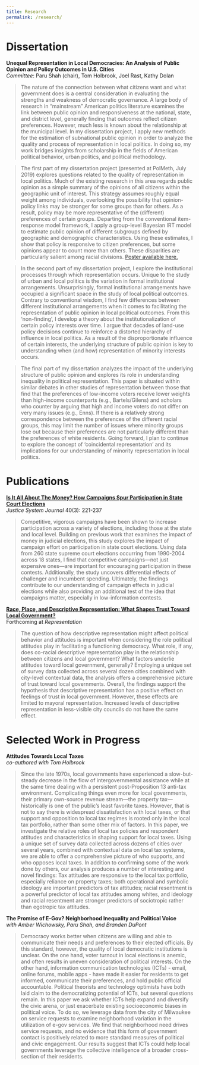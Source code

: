 ```yaml
---
title: Research
permalink: /research/
---
```


# Dissertation

**Unequal Representation in Local Democracies: An Analysis of Public Opinion and Policy Outcomes in U.S. Cities** <br>
_Committee_: Paru Shah (chair), Tom Holbrook, Joel Rast, Kathy Dolan

<blockquote>
The nature of the connection between what citizens want and what government does is a central consideration in evaluating the strengths and weakness of democratic governance. A large body of research in “mainstream” American politics literature examines the link between public opinion and responsiveness at the national, state, and district level, generally finding that outcomes reflect citizen preferences. However, much less is known about the relationship at the municipal level. In my dissertation project, I apply new methods for the estimation of subnational public opinion in order to analyze the quality and process of representation in local politics. In doing so, my work bridges insights from scholarship in the fields of American political behavior, urban politics, and political methodology.
</blockquote>
<blockquote>
The first part of my dissertation project (presented at PolMeth, July 2019) explores questions related to the quality of representation in local politics. Much of the existing research in this area regards public opinion as a simple summary of the opinions of all citizens within the geographic unit of interest. This strategy assumes roughly equal weight among individuals, overlooking the possibility that opinion-policy links may be stronger for some groups than for others. As a result, policy may be more representative of the (different) preferences of certain groups. Departing from the conventional item-response model framework, I apply a group-level Bayesian IRT model to estimate public opinion of different subgroups defined by geographic and demographic characteristics. Using these estimates, I show that policy is responsive to citizen preferences, but some opinions appear to count more than others. These disparities are particularly salient among racial divisions.
<a href="https://ajheideman.github.io/ajheideman.github.io/Heideman_PolMeth19_Poster.pdf" target="_blank">Poster available here.</a>
</blockquote>
<blockquote>
In the second part of my dissertation project, I explore the institutional processes through which representation occurs. Unique to the study of urban and local politics is the variation in formal institutional arrangements. Unsurprisingly, formal institutional arrangements have occupied a significant space in the study of local political outcomes. Contrary to conventional wisdom, I find few differences between different institutional arrangements when it comes to facilitating the representation of public opinion in local political outcomes.  From this ‘non-finding’, I develop a theory about the institutionalization of certain policy interests over time. I argue that decades of land-use policy decisions continue to reinforce a distorted hierarchy of influence in local politics. As a result of the disproportionate influence of certain interests, the underlying structure of public opinion is key to understanding when (and how) representation of minority interests occurs. 
</blockquote>
<blockquote>
The final part of my dissertation analyzes the impact of the underlying structure of public opinion and explores its role in understanding inequality in political representation. This paper is situated within similar debates in other studies of representation between those that find that the preferences of low-income voters receive lower weights than high-income counterparts (e.g., Bartels/Gilens) and scholars who counter by arguing that high and income voters do not differ on very many issues (e.g., Enns). If there is a relatively strong correspondence between the preferences of the different racial groups, this may limit the number of issues where minority groups lose out because their preferences are not particularly different than the preferences of white residents. Going forward, I plan to continue to explore the concept of ‘coincidental representation’ and its implications for our understanding of minority representation in local politics. 
</blockquote>

# Publications
<a href="https://ajheideman.github.io/ajheideman.github.io/Is It All About the Money How Campaigns Spur Participation in State Court Elections.pdf" target="_blank">**Is It All About The Money? How Campaigns Spur Participation in State Court Elections** </a> <br>
_Justice System Journal_ 40(3): 221-237
<blockquote>
Competitive, vigorous campaigns have been shown to increase participation across a variety of elections, including those at the state and local level. Building on previous work that examines the impact of money in judicial elections, this study explores the impact of campaign effort on participation in state court elections. Using data from 260 state supreme court elections occurring from 1990-2004 across 18 states, I find that competitive campaigns—not just expensive ones—are important for encouraging participation in these contests. Additionally, the study uncovers differential effects of challenger and incumbent spending. Ultimately, the findings contribute to our understanding of campaign effects in judicial elections while also providing an additional test of the idea that campaigns matter, especially in low-information contests.
</blockquote> 

<a href="https://ajheideman.github.io/ajheideman.github.io/Race Place and Descriptive Representation What Shapes Trust Toward Local Government.pdf" target="_blank">**Race, Place, and Descriptive Representation: What Shapes Trust Toward Local Government?** </a> <br>
Forthcoming at _Representation_
<blockquote>
The question of how descriptive representation might affect political behavior and attitudes is important when considering the role political attitudes play in facilitating a functioning democracy. What role, if any, does co-racial descriptive representation play in the relationship between citizens and local government? What factors underlie attitudes toward local government, generally? Employing a unique set of survey data collected across several dozen cities combined with city-level contextual data, the analysis offers a comprehensive picture of trust toward local governments. Overall, the findings support the hypothesis that descriptive representation has a positive effect on feelings of trust in local government. However, these effects are limited to mayoral representation. Increased levels of descriptive representation in less-visible city councils do not have the same effect. 
 </blockquote>
 
# Selected Work in Progress
**Attitudes Towards Local Taxes** <br>
_co-authored with Tom Holbrook_

<blockquote>
 Since the late 1970s, local governments have experienced a slow-but-steady decrease in the flow of intergovernmental assistance while at the same time dealing with a persistent post-Proposition 13 anti-tax environment. Complicating things even more for local governments, their primary own-source revenue stream—the property tax—historically is one of the public’s least favorite taxes. However, that is not to say there is widespread dissatisfaction with local taxes, or that support and opposition to local tax regimes is rooted only in the local tax portfolio, rather than some other mix of factors. In this paper, we investigate the relative roles of local tax policies and respondent attitudes and characteristics in shaping support for local taxes. Using a unique set of survey data collected across dozens of cities over several years, combined with contextual data on local tax systems, we are able to offer a comprehensive picture of who supports, and who opposes local taxes.   In addition to confirming some of the work done by others, our analysis produces a number of interesting and novel findings: Tax attitudes are responsive to the local tax portfolio, especially reliance on property taxes;  both operational and symbolic ideology are important predictors of tax attitudes; racial resentment is a powerful predictor of local tax attitudes among whites, and ideology and racial resentment are stronger predictors of sociotropic rather than egotropic tax attitudes.
  </blockquote>
  
**The Promise of E-Gov? Neighborhood Inequality and Political Voice** <br>
_with Amber Wichowsky, Paru Shah, and Branden DuPont_
<blockquote>    
Democracy works better when citizens are willing and able to communicate their needs and
preferences to their elected officials. By this standard, however, the quality of local democratic
institutions is unclear. On the one hand, voter turnout in local elections is anemic, and often
results in uneven consideration of political interests. On the other hand, information
communication technologies (ICTs) - email, online forums, mobile apps - have made it easier for
residents to get informed, communicate their preferences, and hold public official accountable.
Political theorists and technology optimists have both laid claim to the democratizing potential of
ICTs, but several questions remain. In this paper we ask whether ICTs help expand and diversify
the civic arena, or just exacerbate existing socioeconomic biases in political voice. To do so, we
leverage data from the city of Milwaukee on service requests to examine neighborhood variation
in the utilization of e-gov services. We find that neighborhood need drives service requests, and
no evidence that this form of government contact is positively related to more standard measures
of political and civic engagement. Our results suggest that ICTs could help local governments
leverage the collective intelligence of a broader cross-section of their residents.
 </blockquote>
